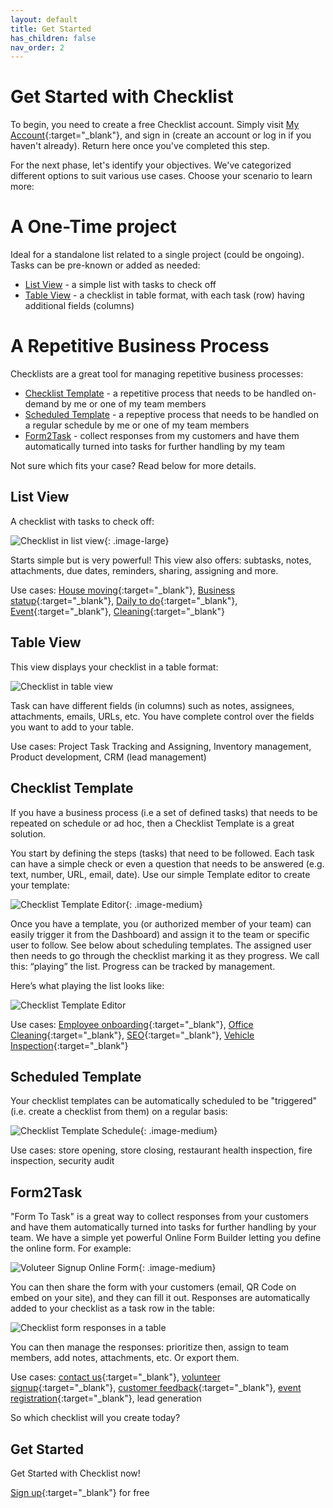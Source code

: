 ```yaml
---
layout: default
title: Get Started
has_children: false
nav_order: 2
---
```


# Get Started with Checklist

To begin, you need to create a free Checklist account. Simply visit [My Account](https://checklist.com/account){:target="\_blank"}, and sign in (create an account or log in if you haven't already). Return here once you've completed this step.

For the next phase, let's identify your objectives. We've categorized different options to suit various use cases. Choose your scenario to learn more:

# A One-Time project

Ideal for a standalone list related to a single project (could be ongoing). Tasks can be pre-known or added as needed:

- [List View](#list-view) - a simple list with tasks to check off
- [Table View](#table-view) - a checklist in table format, with each task (row) having additional fields (columns)

# A Repetitive Business Process

Checklists are a great tool for managing repetitive business processes:

- [Checklist Template](#checklist-template) - a repetitive process that needs to be handled on-demand by me or one of my team members
- [Scheduled Template](#scheduled-template) - a repeptive process that needs to be handled on a regular schedule by me or one of my team members
- [Form2Task](#form2task) - collect responses from my customers and have them automatically turned into tasks for further handling by my team

Not sure which fits your case? Read below for more details.

## List View

A checklist with tasks to check off:

![Checklist in list view](/assets/images/start/start-checklist-view.png){: .image-large}

Starts simple but is very powerful! This view also offers: subtasks, notes, attachments, due dates, reminders, sharing, assigning and more.

Use cases: [House moving](https://checklist.com/moving){:target="\_blank"}, [Business statup](https://checklist.com/business-startup-checklist){:target="\_blank"}, [Daily to do](https://checklist.com/daily-to-do-list){:target="\_blank"}, [Event](https://checklist.com/event){:target="\_blank"}, [Cleaning](https://checklist.com/cleaning){:target="\_blank"}

## Table View

This view displays your checklist in a table format:

![Checklist in table view](/assets/images/start/start-table-view.png)

Task can have different fields (in columns) such as notes, assignees, attachments, emails, URLs, etc. You have complete control over the fields you want to add to your table.

Use cases: Project Task Tracking and Assigning, Inventory management, Product development, CRM (lead management)

## Checklist Template

If you have a business process (i.e a set of defined tasks) that needs to be repeated on schedule or ad hoc, then a Checklist Template is a great solution.

You start by defining the steps (tasks) that need to be followed. Each task can have a simple check or even a question that needs to be answered (e.g. text, number, URL, email, date). Use our simple Template editor to create your template:

![Checklist Template Editor](/assets/images/templates/template-editor.png){: .image-medium}

Once you have a template, you (or authorized member of your team) can easily trigger it from the Dashboard) and assign it to the team or specific user to follow. See below about scheduling templates. The assigned user then needs to go through the checklist marking it as they progress. We call this: “playing” the list. Progress can be tracked by management.

Here’s what playing the list looks like:

![Checklist Template Editor](/assets/images/views/play-view2.gif)

Use cases: [Employee onboarding](https://checklist.com/employee-onboarding-checklist "Employee onboarding Checklist"){:target="\_blank"}, [Office Cleaning](https://checklist.com/office-cleaning-checklist "Office Cleaning Checklist"){:target="\_blank"}, [SEO](https://checklist.com/seo-checklist "SEO Checklist"){:target="\_blank"}, [Vehicle Inspection](https://checklist.com/vehicle-insepction-checklist "Vehicle Insepection Checklist"){:target="\_blank"}

## Scheduled Template

Your checklist templates can be automatically scheduled to be "triggered" (i.e. create a checklist from them) on a regular basis:

![Checklist Template Schedule](/assets/images/start/start-template-schedule.png){: .image-medium}

Use cases: store opening, store closing, restaurant health inspection, fire inspection, security audit

## Form2Task

"Form To Task" is a great way to collect responses from your customers and have them automatically turned into tasks for further handling by your team. We have a simple yet powerful Online Form Builder letting you define the online form. For example:

![Voluteer Signup Online Form](/assets/images/start/form-2-task-form.png){: .image-medium}

You can then share the form with your customers (email, QR Code on embed on your site), and they can fill it out. Responses are automatically added to your checklist as a task row in the table:

![Checklist form responses in a table](/assets/images/start/form-2-task-table.png)

You can then manage the responses: prioritize then, assign to team members, add notes, attachments, etc. Or export them.

Use cases: [contact us](https://checklist.com/forms/contact){:target="\_blank"}, [volunteer signup](https://checklist.com/forms/volunteer-signup){:target="\_blank"}, [customer feedback](https://checklist.com/forms/customer-feedback){:target="\_blank"}, [event registration](https://checklist.com/forms/event-registration){:target="\_blank"}, lead generation

So which checklist will you create today?

## Get Started

Get Started with Checklist now!

[Sign up](https://checklist.com/account){:target="\_blank"} for free
